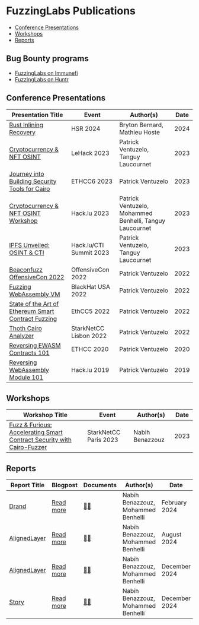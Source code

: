 # FuzzingLabs Publications

- [Conference Presentations](#presentations)
- [Workshops](#workshops)
- [Reports](#reports)

## Bug Bounty programs

- [FuzzingLabs on Immunefi](https://immunefi.com/profile/fuzzinglabs/)
- [FuzzingLabs on Huntr](https://huntr.com/users/pventuzelo)

## Conference Presentations

| Presentation Title                                                                                                                                      | Event                   | Author(s)                                               | Date |
| ------------------------------------------------------------------------------------------------------------------------------------------------------- | ----------------------- | ------------------------------------------------------- | ---- |
| [Rust Inlining Recovery](presentations/Talk_HSR.pdf)                                                                                                    | HSR 2024                | Bryton Bernard, Mathieu Hoste                           | 2024 |
| [Cryptocurrency & NFT OSINT](presentations/Cryptocurrency_NFT_OSINT_LeHack2023_fuzzinglabs.pdf)                                                         | LeHack 2023             | Patrick Ventuzelo, Tanguy Laucournet                    | 2023 |
| [Journey into Building Security Tools for Cairo](presentations/ETHCC6_Journey_into_building_security_tools_for_Cairo_fuzzinglabs.pdf)                   | ETHCC6 2023             | Patrick Ventuzelo                                       | 2023 |
| [Cryptocurrency & NFT OSINT Workshop](presentations/hacklu20233_Cryptocurrency_NFT_OSINT_Workshop_fuzzinglabs.pdf)                                      | Hack.lu 2023            | Patrick Ventuzelo, Mohammed Benhelli, Tanguy Laucournet | 2023 |
| [IPFS Unveiled: OSINT & CTI](presentations/Hacklu_CTISummit2023_IPFS_Unveiled_OSINT_CTI.pdf)                                                            | Hack.lu/CTI Summit 2023 | Patrick Ventuzelo, Tanguy Laucournet                    | 2023 |
| [Beaconfuzz OffensiveCon 2022](presentations/Beaconfuzz_OffensiveCon2022_patrick_ventuzelo.pdf)                                                         | OffensiveCon 2022       | Patrick Ventuzelo                                       | 2022 |
| [Fuzzing WebAssembly VM](presentations/BHUSA22_fuzzing_webassembly_vm_patrick_ventuzelo.pdf)                                                            | BlackHat USA 2022       | Patrick Ventuzelo                                       | 2022 |
| [State of the Art of Ethereum Smart Contract Fuzzing](presentations/EthCC5_Fuzzinglabs_State_of_the_Art_of_Ethereum_Smart_Contract_Fuzzing_in_2022.pdf) | EthCC5 2022             | Patrick Ventuzelo                                       | 2022 |
| [Thoth Cairo Analyzer](presentations/Thoth_cairo_analyzer_starknetcc_lisbon_2022.pdf)                                                                   | StarkNetCC Lisbon 2022  | Patrick Ventuzelo                                       | 2022 |
| [Reversing EWASM Contracts 101](presentations/ETHCC2020_reversing_ewasm_contact_101_last.pdf)                                                           | ETHCC 2020              | Patrick Ventuzelo                                       | 2020 |
| [Reversing WebAssembly Module 101](presentations/hacklu_2019_Reversing_WebAssembly_Module_101.pdf)                                                      | Hack.lu 2019            | Patrick Ventuzelo                                       | 2019 |

## Workshops

| Workshop Title                                                                                                                          | Event                 | Author(s)       | Date |
| --------------------------------------------------------------------------------------------------------------------------------------- | --------------------- | --------------- | ---- |
| [Fuzz & Furious: Accelerating Smart Contract Security with Cairo-Fuzzer](workshops/Workshop%20StarknetCC%202023%20-%20Cairo-Fuzzer.pdf) | StarkNetCC Paris 2023 | Nabih Benazzouz | 2023 |

## Reports

| Report Title                              | Blogpost                                                                          | Documents                                                          | Author(s)                          | Date          |
| ----------------------------------------- | --------------------------------------------------------------------------------- | ------------------------------------------------------------------ | ---------------------------------- | ------------- |
| [Drand](https://drand.love/)              | [Read more](https://fuzzinglabs.com/security-blog)                                | [📄✅](reports/Report_Drand_Audit_Fuzzing_Fuzzinglabs.pdf)         | Nabih Benazzouz, Mohammed Benhelli | February 2024 |
| [AlignedLayer](https://alignedlayer.com/) | [Read more](https://fuzzinglabs.com/aligned-layer-security-assessment-completed/) | [📄✅](reports/alignedlayer%20-%20report.pdf)                      | Nabih Benazzouz, Mohammed Benhelli | August 2024   |
| [AlignedLayer](https://alignedlayer.com/) | [Read more](https://fuzzinglabs.com/security-blog/)                               | [📄✅](reports/AlignedLayer%20-%20ERC20%20-%20December%202024.pdf) | Nabih Benazzouz, Mohammed Benhelli | December 2024 |
| [Story](https://www.story.foundation/)    | [Read more](https://fuzzinglabs.com/story-security-audit/)                        | [📄✅](reports/STORY%20-%20Audit%20Report.pdf)                     | Nabih Benazzouz, Mohammed Benhelli | December 2024 |
